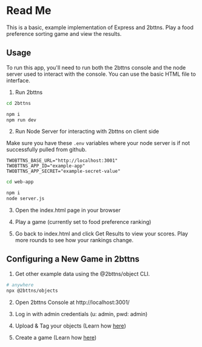 # Read Me

This is a basic, example implementation of Express and 2bttns. Play a food preference sorting game and view the results.

## Usage

To run this app, you'll need to run both the 2bttns console and the node server used to interact with the console. You can use the basic HTML file to interface.

1. Run 2bttns 

```bash
cd 2bttns
```

```bash
npm i
npm run dev
```

2. Run Node Server for interacting with 2bttns on client side

Make sure you have these `.env` variables where your node server is if not successfully pulled from github. 

```
TWOBTTNS_BASE_URL="http://localhost:3001" 
TWOBTTNS_APP_ID="example-app" 
TWOBTTNS_APP_SECRET="example-secret-value"
```

```bash
cd web-app
```

```bash
npm i
node server.js
```

3. Open the index.html page in your browser

4. Play a game (currently set to food preference ranking)

5. Go back to index.html and click Get Results to view your scores. Play more rounds to see how your rankings change.


## Configuring a New Game in 2bttns

1. Get other example data using the @2bttns/object CLI.

```bash
# anywhere
npx @2bttns/objects
```

2. Open 2bttns Console at http://localhost:3001/

3. Log in with admin credentials (u: admin, pwd: admin)

4. Upload & Tag your objects (Learn how [here](https://www.2bttns.com/docs/📕%20Console%20Guide/Objects/intro))

5. Create a game (Learn how [here](https://www.2bttns.com/docs/📕%20Console%20Guide/Games/create-games))